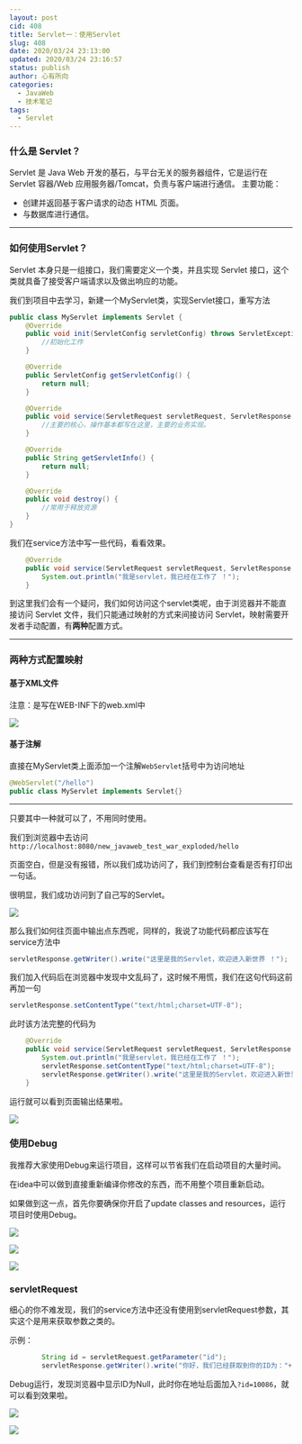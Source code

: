 ```yaml
---
layout: post
cid: 408
title: Servlet一：使用Servlet
slug: 408
date: 2020/03/24 23:13:00
updated: 2020/03/24 23:16:57
status: publish
author: 心有所向
categories: 
  - JavaWeb
  - 技术笔记
tags: 
  - Servlet
---
```



### 什么是 Servlet？

Servlet 是 Java Web 开发的基⽯，与平台⽆关的服务器组件，它是运⾏在 Servlet 容器/Web 应⽤服务器/Tomcat，负责与客户端进⾏通信。
主要功能：

- 创建并返回基于客户请求的动态 HTML ⻚⾯。
- 与数据库进⾏通信。

---



### 如何使用Servlet？

Servlet 本身只是⼀组接⼝，我们需要定义⼀个类，并且实现 Servlet 接⼝，这个类就具备了接受客户端请求以及做出响应的功能。

我们到项目中去学习，新建一个MyServlet类，实现Servlet接口，重写方法

```java
public class MyServlet implements Servlet {
    @Override
    public void init(ServletConfig servletConfig) throws ServletException {
        //初始化工作
    }

    @Override
    public ServletConfig getServletConfig() {
        return null;
    }

    @Override
    public void service(ServletRequest servletRequest, ServletResponse servletResponse) throws ServletException, IOException {
		//主要的核心，操作基本都写在这里，主要的业务实现。
    }

    @Override
    public String getServletInfo() {
        return null;
    }

    @Override
    public void destroy() {
		//常用于释放资源
    }
}
```

我们在service方法中写一些代码，看看效果。

```java
    @Override
    public void service(ServletRequest servletRequest, ServletResponse servletResponse) throws ServletException, IOException {
        System.out.println("我是servlet，我已经在工作了 ！");
    }
```

到这里我们会有一个疑问，我们如何访问这个servlet类呢，由于浏览器并不能直接访问 Servlet ⽂件，我们只能通过映射的⽅式来间接访问 Servlet，映射需要开发者⼿动配置，有**两种**配置⽅式。

---



### 两种方式配置映射

#### 基于XML文件

注意：是写在WEB-INF下的web.xml中

![](https://cdn.xn2001.com/2020/03/24/20200324121959.png)

#### 基于注解

直接在MyServlet类上面添加一个注解`WebServlet`括号中为访问地址

```java
@WebServlet("/hello")
public class MyServlet implements Servlet{}
```

---



只要其中一种就可以了，不用同时使用。

我们到浏览器中去访问`http://localhost:8080/new_javaweb_test_war_exploded/hello`

页面空白，但是没有报错，所以我们成功访问了，我们到控制台查看是否有打印出一句话。

很明显，我们成功访问到了自己写的Servlet。

![](https://cdn.xn2001.com/2020/03/24/20200324122803.png)

那么我们如何往页面中输出点东西呢，同样的，我说了功能代码都应该写在service方法中

```java
servletResponse.getWriter().write("这里是我的Servlet，欢迎进入新世界 ！");
```

我们加入代码后在浏览器中发现中文乱码了，这时候不用慌，我们在这句代码这前再加一句

```java
servletResponse.setContentType("text/html;charset=UTF-8");
```

此时该方法完整的代码为

```java
    @Override
    public void service(ServletRequest servletRequest, ServletResponse servletResponse) throws ServletException, IOException {
        System.out.println("我是servlet，我已经在工作了 ！");
        servletResponse.setContentType("text/html;charset=UTF-8");
        servletResponse.getWriter().write("这里是我的Servlet，欢迎进入新世界 ！");
    }
```

运行就可以看到页面输出结果啦。

![](https://cdn.xn2001.com/2020/03/24/20200324125819.png)

### 使用Debug

我推荐大家使用Debug来运行项目，这样可以节省我们在启动项目的大量时间。

在idea中可以做到直接重新编译你修改的东西，而不用整个项目重新启动。

如果做到这一点，首先你要确保你开启了update classes and resources，运行项目时使用Debug。

![](https://cdn.xn2001.com/2020/03/24/20200324130124.png)

![](https://cdn.xn2001.com/2020/03/24/20200324130221.png)

![](https://cdn.xn2001.com/2020/03/24/20200324130258.png)

### servletRequest

细心的你不难发现，我们的service方法中还没有使用到servletRequest参数，其实这个是用来获取参数之类的。

示例：

```java
		String id = servletRequest.getParameter("id");
        servletResponse.getWriter().write("你好，我们已经获取到你的ID为："+id);
```

Debug运行，发现浏览器中显示ID为Null，此时你在地址后面加入`?id=10086`，就可以看到效果啦。

![](https://cdn.xn2001.com/2020/03/24/20200324130814.png)

![](https://cdn.xn2001.com/2020/03/24/20200324130915.png)

